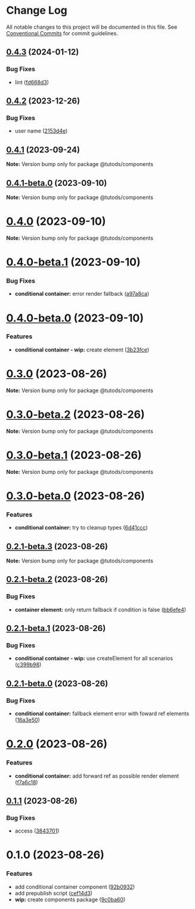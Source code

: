 # Change Log

All notable changes to this project will be documented in this file.
See [Conventional Commits](https://conventionalcommits.org) for commit guidelines.

## [0.4.3](https://github.com/tutods/lib/compare/@tutods/components@0.4.2...@tutods/components@0.4.3) (2024-01-12)

### Bug Fixes

- lint ([fd668d3](https://github.com/tutods/lib/commit/fd668d3739998f9a2f054ead63bfa75881ea51ea))

## [0.4.2](https://github.com/tutods/lib/compare/@tutods/components@0.4.1...@tutods/components@0.4.2) (2023-12-26)

### Bug Fixes

- user name ([2153d4e](https://github.com/tutods/lib/commit/2153d4e6d7d7d72ca50f8289d3ac91f990f30685))

## [0.4.1](https://github.com/tutods/lib/compare/@tutods/components@0.4.1-beta.0...@tutods/components@0.4.1) (2023-09-24)

**Note:** Version bump only for package @tutods/components

## [0.4.1-beta.0](https://github.com/tutods/lib/compare/@tutods/components@0.4.0...@tutods/components@0.4.1-beta.0) (2023-09-10)

**Note:** Version bump only for package @tutods/components

# [0.4.0](https://github.com/tutods/lib/compare/@tutods/components@0.4.0-beta.1...@tutods/components@0.4.0) (2023-09-10)

**Note:** Version bump only for package @tutods/components

# [0.4.0-beta.1](https://github.com/tutods/lib/compare/@tutods/components@0.4.0-beta.0...@tutods/components@0.4.0-beta.1) (2023-09-10)

### Bug Fixes

- **conditional container:** error render fallback ([a97a8ca](https://github.com/tutods/lib/commit/a97a8ca951973ab41078b8ac235ae8f1b6c2b7d7))

# [0.4.0-beta.0](https://github.com/tutods/lib/compare/@tutods/components@0.3.0...@tutods/components@0.4.0-beta.0) (2023-09-10)

### Features

- **conditional container - wip:** create element ([3b23fce](https://github.com/tutods/lib/commit/3b23fce9a13c9ab82992cd07361863d7e81ffd39))

# [0.3.0](https://github.com/tutods/lib/compare/@tutods/components@0.3.0-beta.2...@tutods/components@0.3.0) (2023-08-26)

**Note:** Version bump only for package @tutods/components

# [0.3.0-beta.2](https://github.com/tutods/lib/compare/@tutods/components@0.3.0-beta.1...@tutods/components@0.3.0-beta.2) (2023-08-26)

**Note:** Version bump only for package @tutods/components

# [0.3.0-beta.1](https://github.com/tutods/lib/compare/@tutods/components@0.3.0-beta.0...@tutods/components@0.3.0-beta.1) (2023-08-26)

**Note:** Version bump only for package @tutods/components

# [0.3.0-beta.0](https://github.com/tutods/lib/compare/@tutods/components@0.2.1-beta.3...@tutods/components@0.3.0-beta.0) (2023-08-26)

### Features

- **conditional container:** try to cleanup types ([6d41ccc](https://github.com/tutods/lib/commit/6d41ccc8c09ba871ad665e942293d548463ceab5))

## [0.2.1-beta.3](https://github.com/tutods/lib/compare/@tutods/components@0.2.1-beta.2...@tutods/components@0.2.1-beta.3) (2023-08-26)

**Note:** Version bump only for package @tutods/components

## [0.2.1-beta.2](https://github.com/tutods/lib/compare/@tutods/components@0.2.1-beta.1...@tutods/components@0.2.1-beta.2) (2023-08-26)

### Bug Fixes

- **container element:** only return fallback if condition is false ([bb6efe4](https://github.com/tutods/lib/commit/bb6efe4271e18ba92a4ff731e956477cc6f1a2ac))

## [0.2.1-beta.1](https://github.com/tutods/lib/compare/@tutods/components@0.2.1-beta.0...@tutods/components@0.2.1-beta.1) (2023-08-26)

### Bug Fixes

- **conditional container - wip:** use createElement for all scenarios ([c399b98](https://github.com/tutods/lib/commit/c399b98709316bfaf3375f2e2847ccd5edabadc3))

## [0.2.1-beta.0](https://github.com/tutods/lib/compare/@tutods/components@0.2.0...@tutods/components@0.2.1-beta.0) (2023-08-26)

### Bug Fixes

- **conditional container:** fallback element error with foward ref elements ([16a3e50](https://github.com/tutods/lib/commit/16a3e509b2ec9daba7224858be1111da1fb832fb))

# [0.2.0](https://github.com/tutods/lib/compare/@tutods/components@0.1.1...@tutods/components@0.2.0) (2023-08-26)

### Features

- **conditional container:** add forward ref as possible render element ([f7a6c18](https://github.com/tutods/lib/commit/f7a6c18c0134f28a5808619515c4e8c288f5f559))

## [0.1.1](https://github.com/tutods/lib/compare/@tutods/components@0.1.0...@tutods/components@0.1.1) (2023-08-26)

### Bug Fixes

- access ([3843701](https://github.com/tutods/lib/commit/3843701b8c754b1400a4eb2b53dcdd81973e56ef))

# 0.1.0 (2023-08-26)

### Features

- add conditional container component ([92b0932](https://github.com/tutods/lib/commit/92b093214d7ce323aa8e8f45c310265c03dd385b))
- add prepublish script ([cef14d3](https://github.com/tutods/lib/commit/cef14d3fda4859a84b723ecafdd6571c8a9c2284))
- **wip:** create components package ([9c0ba60](https://github.com/tutods/lib/commit/9c0ba606d0f561c257075a3ce83a2af090867b41))
